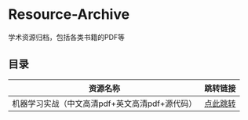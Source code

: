 # Resource-Archive
学术资源归档，包括各类书籍的PDF等

## 目录
| 资源名称 | 跳转链接 |
| :---------------------:  | ------------------------ |
| 机器学习实战（中文高清pdf+英文高清pdf+源代码） | [点此跳转](./books/机器学习实战/) |

